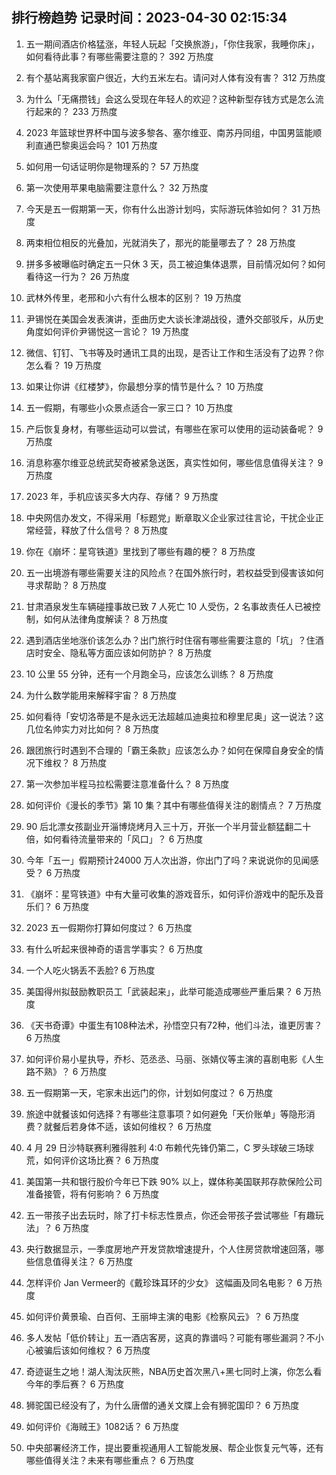 
## 排行榜趋势 记录时间：2023-04-30 02:15:34
  
  1. 五一期间酒店价格猛涨，年轻人玩起「交换旅游」，「你住我家，我睡你床」，如何看待此事？有哪些需要注意的？ 392 万热度
    
  2. 有个基站离我家窗户很近，大约五米左右。请问对人体有没有害？ 312 万热度
    
  3. 为什么「无痛攒钱」会这么受现在年轻人的欢迎？这种新型存钱方式是怎么流行起来的？ 233 万热度
    
  4. 2023 年篮球世界杯中国与波多黎各、塞尔维亚、南苏丹同组，中国男篮能顺利直通巴黎奥运会吗？ 101 万热度
    
  5. 如何用一句话证明你是物理系的？ 57 万热度
    
  6. 第一次使用苹果电脑需要注意什么？ 32 万热度
    
  7. 今天是五一假期第一天，你有什么出游计划吗，实际游玩体验如何？ 31 万热度
    
  8. 两束相位相反的光叠加，光就消失了，那光的能量哪去了？ 28 万热度
    
  9. 拼多多被曝临时确定五一只休 3 天，员工被迫集体退票，目前情况如何？如何看待这一行为？ 26 万热度
    
  10. 武林外传里，老邢和小六有什么根本的区别？ 19 万热度
    
  11. 尹锡悦在美国会发表演讲，歪曲历史大谈长津湖战役，遭外交部驳斥，从历史角度如何评价尹锡悦这一言论？ 19 万热度
    
  12. 微信、钉钉、飞书等及时通讯工具的出现，是否让工作和生活没有了边界？你怎么看？ 19 万热度
    
  13. 如果让你讲《红楼梦》，你最想分享的情节是什么？ 10 万热度
    
  14. 五一假期，有哪些小众景点适合一家三口？ 10 万热度
    
  15. 产后恢复身材，有哪些运动可以尝试，有哪些在家可以使用的运动装备呢？ 9 万热度
    
  16. 消息称塞尔维亚总统武契奇被紧急送医，真实性如何，哪些信息值得关注？ 9 万热度
    
  17. 2023 年，手机应该买多大内存、存储？ 9 万热度
    
  18. 中央网信办发文，不得采用「标题党」断章取义企业家过往言论，干扰企业正常经营，释放了什么信号？ 8 万热度
    
  19. 你在《崩坏：星穹铁道》里找到了哪些有趣的梗？ 8 万热度
    
  20. 五一出境游有哪些需要关注的风险点？在国外旅行时，若权益受到侵害该如何寻求帮助？ 8 万热度
    
  21. 甘肃酒泉发生车辆碰撞事故已致 7 人死亡 10 人受伤，2 名事故责任人已被控制，如何从法律角度解读？ 8 万热度
    
  22. 遇到酒店坐地涨价该怎么办？出门旅行时住宿有哪些需要注意的「坑」？住酒店时安全、隐私等方面应该如何防护？ 8 万热度
    
  23. 10 公里 55 分钟，还有一个月跑全马，应该怎么训练？ 8 万热度
    
  24. 为什么数学能用来解释宇宙？ 8 万热度
    
  25. 如何看待「安切洛蒂是不是永远无法超越瓜迪奥拉和穆里尼奥」这一说法？这几位名帅实力对比如何？ 8 万热度
    
  26. 跟团旅行时遇到不合理的「霸王条款」应该怎么办？如何在保障自身安全的情况下维权？ 8 万热度
    
  27. 第一次参加半程马拉松需要注意准备什么？ 8 万热度
    
  28. 如何评价《漫长的季节》第 10 集？其中有哪些值得关注的剧情点？ 7 万热度
    
  29. 90 后北漂女孩副业开淄博烧烤月入三十万，开张一个半月营业额猛翻二十倍，如何看待流量带来的「风口」？ 6 万热度
    
  30. 今年「五一」假期预计24000 万人次出游，你出门了吗？来说说你的见闻感受？ 6 万热度
    
  31. 《崩坏：星穹铁道》中有大量可收集的游戏音乐，如何评价游戏中的配乐及音乐们？ 6 万热度
    
  32. 2023 五一假期你打算如何度过？ 6 万热度
    
  33. 有什么听起来很神奇的语言学事实？ 6 万热度
    
  34. 一个人吃火锅丢不丢脸? 6 万热度
    
  35. 美国得州拟鼓励教职员工「武装起来」，此举可能造成哪些严重后果？ 6 万热度
    
  36. 《天书奇谭》中蛋生有108种法术，孙悟空只有72种，他们斗法，谁更厉害？ 6 万热度
    
  37. 如何评价易小星执导，乔杉、范丞丞、马丽、张婧仪等主演的喜剧电影《人生路不熟》？ 6 万热度
    
  38. 五一假期第一天，宅家未出远门的你，计划如何度过？ 6 万热度
    
  39. 旅途中就餐该如何选择？有哪些注意事项？如何避免「天价账单」等隐形消费？就餐后若身体不适，该如何维权？ 6 万热度
    
  40. 4 月 29 日沙特联赛利雅得胜利 4:0 布赖代先锋仍第二，C 罗头球破三场球荒，如何评价这场比赛？ 6 万热度
    
  41. 美国第一共和银行股价今年已下跌 90% 以上，媒体称美国联邦存款保险公司准备接管，将有何影响？ 6 万热度
    
  42. 五一带孩子出去玩时，除了打卡标志性景点，你还会带孩子尝试哪些「有趣玩法」？ 6 万热度
    
  43. 央行数据显示，一季度房地产开发贷款增速提升，个人住房贷款增速回落，哪些信息值得关注？ 6 万热度
    
  44. 怎样评价 Jan Vermeer的《戴珍珠耳环的少女》 这幅画及同名电影？ 6 万热度
    
  45. 如何评价黄景瑜、白百何、王丽坤主演的电影《检察风云》？ 6 万热度
    
  46. 多人发帖「低价转让」五一酒店客房，这真的靠谱吗？可能有哪些漏洞？不小心被骗后该如何维权？ 6 万热度
    
  47. 奇迹诞生之地！湖人淘汰灰熊，NBA历史首次黑八+黑七同时上演，你怎么看今年的季后赛？ 6 万热度
    
  48. 狮驼国已经没有了，为什么唐僧的通关文牒上会有狮驼国印？ 6 万热度
    
  49. 如何评价《海贼王》1082话？ 6 万热度
    
  50. 中央部署经济工作，提出要重视通用人工智能发展、帮企业恢复元气等，还有哪些值得关注？未来有哪些重点？ 6 万热度
    